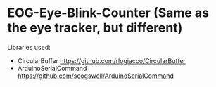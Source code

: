 # EOG-Eye-Blink-Counter (Same as the eye tracker, but different)

Libraries used: 

- CircularBuffer				https://github.com/rlogiacco/CircularBuffer
- ArduinoSerialCommand			https://github.com/scogswell/ArduinoSerialCommand